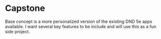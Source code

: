 # Capstone
Base concept is a more personalized version of the existing DND 5e apps available. I want several key features to be include and will use this as a fun side project. 
